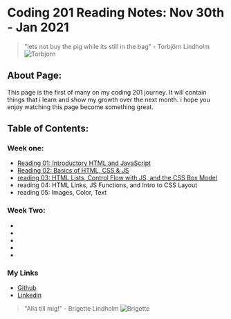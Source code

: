 # **Coding 201 Reading Notes: Nov 30th - Jan 2021**

> "lets not buy the pig while its still in the bag" - Torbjörn Lindholm
![Torbjorn](https://images2.minutemediacdn.com/image/upload/c_fill,w_912,h_516,f_auto,q_auto,g_auto/shape/cover/sport/5ba542720ddb14783c000003.jpeg)

## **About Page:**

This page is the first of many on my coding 201 journey.
It will contain things that i learn and show my growth over the next month.
i hope you enjoy watching this page become something great.


## **Table of Contents:**

### Week one:

+ [Reading 01: Introductory HTML and JavaScript](class-01.md)
+ [Reading 02: Basics of HTML, CSS & JS](class-02.md)
+ [reading 03: HTML Lists, Control Flow with JS, and the CSS Box Model](class-03.md)
+ reading 04: HTML Links, JS Functions, and Intro to CSS Layout
+ reading 05: Images, Color, Text

### Week Two:

+
+
+
+
+

### My Links

+ [Github](https://github.com/iswimfree)
+ [Linkedin](https://www.linkedin.com/in/michael-russell1/)

> "Alla till mig!" - Brigette Lindholm
![Brigette](https://cdn.mobilesyrup.com/wp-content/uploads/2018/02/overwatch-cat-1.jpg)
